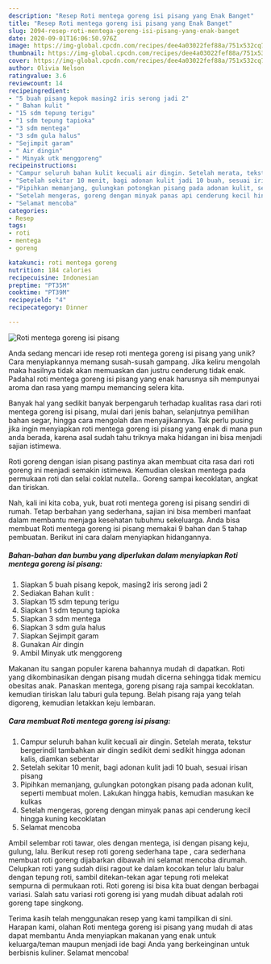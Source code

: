 ```yaml
---
description: "Resep Roti mentega goreng isi pisang yang Enak Banget"
title: "Resep Roti mentega goreng isi pisang yang Enak Banget"
slug: 2094-resep-roti-mentega-goreng-isi-pisang-yang-enak-banget
date: 2020-09-01T16:06:50.976Z
image: https://img-global.cpcdn.com/recipes/dee4a03022fef88a/751x532cq70/roti-mentega-goreng-isi-pisang-foto-resep-utama.jpg
thumbnail: https://img-global.cpcdn.com/recipes/dee4a03022fef88a/751x532cq70/roti-mentega-goreng-isi-pisang-foto-resep-utama.jpg
cover: https://img-global.cpcdn.com/recipes/dee4a03022fef88a/751x532cq70/roti-mentega-goreng-isi-pisang-foto-resep-utama.jpg
author: Olivia Nelson
ratingvalue: 3.6
reviewcount: 14
recipeingredient:
- "5 buah pisang kepok masing2 iris serong jadi 2"
- " Bahan kulit "
- "15 sdm tepung terigu"
- "1 sdm tepung tapioka"
- "3 sdm mentega"
- "3 sdm gula halus"
- "Sejimpit garam"
- " Air dingin"
- " Minyak utk menggoreng"
recipeinstructions:
- "Campur seluruh bahan kulit kecuali air dingin. Setelah merata, tekstur bergerindil tambahkan air dingin sedikit demi sedikit hingga adonan kalis, diamkan sebentar"
- "Setelah sekitar 10 menit, bagi adonan kulit jadi 10 buah, sesuai irisan pisang"
- "Pipihkan memanjang, gulungkan potongkan pisang pada adonan kulit, seperti membuat molen. Lakukan hingga habis, kemudian masukan ke kulkas"
- "Setelah mengeras, goreng dengan minyak panas api cenderung kecil hingga kuning kecoklatan"
- "Selamat mencoba"
categories:
- Resep
tags:
- roti
- mentega
- goreng

katakunci: roti mentega goreng 
nutrition: 184 calories
recipecuisine: Indonesian
preptime: "PT35M"
cooktime: "PT39M"
recipeyield: "4"
recipecategory: Dinner

---
```



![Roti mentega goreng isi pisang](https://img-global.cpcdn.com/recipes/dee4a03022fef88a/751x532cq70/roti-mentega-goreng-isi-pisang-foto-resep-utama.jpg)

Anda sedang mencari ide resep roti mentega goreng isi pisang yang unik? Cara menyiapkannya memang susah-susah gampang. Jika keliru mengolah maka hasilnya tidak akan memuaskan dan justru cenderung tidak enak. Padahal roti mentega goreng isi pisang yang enak harusnya sih mempunyai aroma dan rasa yang mampu memancing selera kita.

Banyak hal yang sedikit banyak berpengaruh terhadap kualitas rasa dari roti mentega goreng isi pisang, mulai dari jenis bahan, selanjutnya pemilihan bahan segar, hingga cara mengolah dan menyajikannya. Tak perlu pusing jika ingin menyiapkan roti mentega goreng isi pisang yang enak di mana pun anda berada, karena asal sudah tahu triknya maka hidangan ini bisa menjadi sajian istimewa.

Roti goreng dengan isian pisang pastinya akan membuat cita rasa dari roti goreng ini menjadi semakin istimewa. Kemudian oleskan mentega pada permukaan roti dan selai coklat nutella.. Goreng sampai kecoklatan, angkat dan tiriskan.


Nah, kali ini kita coba, yuk, buat roti mentega goreng isi pisang sendiri di rumah. Tetap berbahan yang sederhana, sajian ini bisa memberi manfaat dalam membantu menjaga kesehatan tubuhmu sekeluarga. Anda bisa membuat Roti mentega goreng isi pisang memakai 9 bahan dan 5 tahap pembuatan. Berikut ini cara dalam menyiapkan hidangannya.

<!--inarticleads1-->

##### Bahan-bahan dan bumbu yang diperlukan dalam menyiapkan Roti mentega goreng isi pisang:

1. Siapkan 5 buah pisang kepok, masing2 iris serong jadi 2
1. Sediakan  Bahan kulit :
1. Siapkan 15 sdm tepung terigu
1. Siapkan 1 sdm tepung tapioka
1. Siapkan 3 sdm mentega
1. Siapkan 3 sdm gula halus
1. Siapkan Sejimpit garam
1. Gunakan  Air dingin
1. Ambil  Minyak utk menggoreng


Makanan itu sangan populer karena bahannya mudah di dapatkan. Roti yang dikombinasikan dengan pisang mudah dicerna sehingga tidak memicu obesitas anak. Panaskan mentega, goreng pisang raja sampai kecoklatan. kemudian tiriskan lalu taburi gula tepung. Belah pisang raja yang telah digoreng, kemudian letakkan keju lembaran. 

<!--inarticleads2-->

##### Cara membuat Roti mentega goreng isi pisang:

1. Campur seluruh bahan kulit kecuali air dingin. Setelah merata, tekstur bergerindil tambahkan air dingin sedikit demi sedikit hingga adonan kalis, diamkan sebentar
1. Setelah sekitar 10 menit, bagi adonan kulit jadi 10 buah, sesuai irisan pisang
1. Pipihkan memanjang, gulungkan potongkan pisang pada adonan kulit, seperti membuat molen. Lakukan hingga habis, kemudian masukan ke kulkas
1. Setelah mengeras, goreng dengan minyak panas api cenderung kecil hingga kuning kecoklatan
1. Selamat mencoba


Ambil selembar roti tawar, oles dengan mentega, isi dengan pisang keju, gulung, lalu. Berikut resep roti goreng sederhana tape , cara sederhana membuat roti goreng dijabarkan dibawah ini selamat mencoba dirumah. Celupkan roti yang sudah diisi ragout ke dalam kocokan telur lalu balur dengan tepung roti, sambil ditekan-tekan agar tepung roti melekat sempurna di permukaan roti. Roti goreng isi bisa kita buat dengan berbagai variasi. Salah satu variasi roti goreng isi yang mudah dibuat adalah roti goreng tape singkong. 

Terima kasih telah menggunakan resep yang kami tampilkan di sini. Harapan kami, olahan Roti mentega goreng isi pisang yang mudah di atas dapat membantu Anda menyiapkan makanan yang enak untuk keluarga/teman maupun menjadi ide bagi Anda yang berkeinginan untuk berbisnis kuliner. Selamat mencoba!
